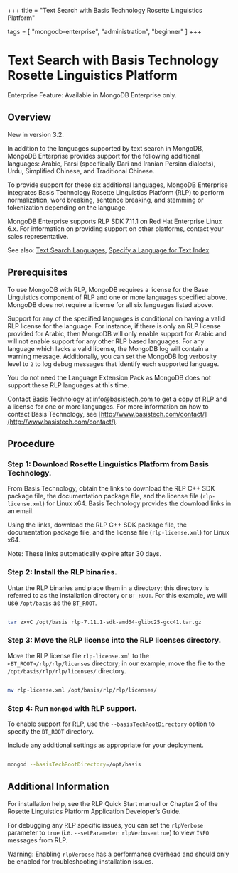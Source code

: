 +++
title = "Text Search with Basis Technology Rosette Linguistics Platform"

tags = [ "mongodb-enterprise", "administration", "beginner" ]
+++

# Text Search with Basis Technology Rosette Linguistics Platform

Enterprise Feature: Available in MongoDB Enterprise only.


## Overview

New in version 3.2.

In addition to the languages supported by text search in MongoDB,
MongoDB Enterprise provides support for the following additional
languages: Arabic, Farsi (specifically Dari and Iranian Persian
dialects), Urdu, Simplified Chinese, and Traditional Chinese.

To provide support for these six additional languages, MongoDB
Enterprise integrates Basis Technology Rosette Linguistics Platform
(RLP) to perform normalization, word breaking, sentence breaking, and
stemming or tokenization depending on the language.

MongoDB Enterprise supports RLP SDK 7.11.1 on Red Hat Enterprise Linux
6.x. For information on providing support on other platforms, contact
your sales representative.

See also: [Text Search Languages](https://docs.mongodb.com/manual/reference/text-search-languages), [Specify a Language for Text Index](https://docs.mongodb.com/manual/tutorial/specify-language-for-text-index)

<span id="text-search-with-rlp-prereq"></span>


## Prerequisites

To use MongoDB with RLP, MongoDB requires a license for the Base
Linguistics component of RLP and one or more languages specified above.
MongoDB does not require a license for all six languages listed above.

Support for any of the specified languages is conditional on having a
valid RLP license for the language. For instance, if there is only an
RLP license provided for Arabic, then MongoDB will only enable support
for Arabic and will not enable support for any other RLP based
languages. For any language which lacks a valid license, the MongoDB
log will contain a warning message. Additionally, you can set the
MongoDB log verbosity level to ``2`` to log debug messages that
identify each supported language.

You do not need the Language Extension Pack as MongoDB does not support
these RLP languages at this time.

Contact Basis Technology at [info@basistech.com](https://docs.mongodb.com/manual/tutorial/text-search-with-rlp.txt/mailto:info@basistech.com) to get a copy of RLP and
a license for one or more languages. For more information on how
to contact Basis Technology, see [http://www.basistech.com/contact/](http://www.basistech.com/contact/).


## Procedure


### Step 1: Download Rosette Linguistics Platform from Basis Technology.

From Basis Technology, obtain the links to download the RLP C++ SDK
package file, the documentation package file, and the license file
(``rlp-license.xml``) for Linux x64. Basis Technology provides the
download links in an email.

Using the links, download the RLP C++ SDK package file, the
documentation package file, and the license file
(``rlp-license.xml``) for Linux x64.

Note: These links automatically expire after 30 days.


### Step 2: Install the RLP binaries.

Untar the RLP binaries and place them in a directory; this directory
is referred to as the installation directory or ``BT_ROOT``. For this
example, we will use ``/opt/basis`` as the ``BT_ROOT``.

```sh

tar zxvC /opt/basis rlp-7.11.1-sdk-amd64-glibc25-gcc41.tar.gz

```


### Step 3: Move the RLP license into the RLP licenses directory.

Move the RLP license file ``rlp-license.xml`` to the
``<BT_ROOT>/rlp/rlp/licenses`` directory; in our example, move the
file to the ``/opt/basis/rlp/rlp/licenses/`` directory.

```sh

mv rlp-license.xml /opt/basis/rlp/rlp/licenses/

```


### Step 4: Run ``mongod`` with RLP support.

To enable support for RLP, use the ``--basisTechRootDirectory``
option to specify the ``BT_ROOT`` directory.

Include any additional settings as appropriate for your deployment.

```sh

mongod --basisTechRootDirectory=/opt/basis

```


## Additional Information

For installation help, see the RLP Quick Start manual or Chapter 2 of
the Rosette Linguistics Platform Application Developer’s Guide.

For debugging any RLP specific issues, you can set the ``rlpVerbose``
parameter to ``true`` (i.e. ``--setParameter rlpVerbose=true``) to view
``INFO`` messages from RLP.

Warning: Enabling ``rlpVerbose`` has a performance overhead and should only be enabled for troubleshooting installation issues.
